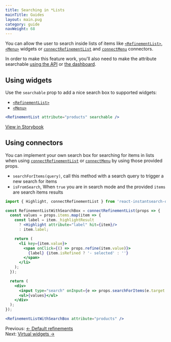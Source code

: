 ```yaml
---
title: Searching in *Lists
mainTitle: Guides
layout: main.pug
category: guide
navWeight: 68
---
```


You can allow the user to search inside lists of items like [`<RefinementList>`](widgets/RefinementList.html), [`<Menu>`](widgets/Menu.html) widgets
or [`connectRefinementList`](connectors/connectRefinementList.html) and [`connectMenu`](widgets/Menu.html) connectors.

In order to make this feature work, you'll also need to make the attribute searchable [using the API](https://www.algolia.com/doc/guides/searching/faceting/?language=js#declaring-a-searchable-attribute-for-faceting) or [the dashboard](https://www.algolia.com/explorer/display/).

## Using widgets

Use the `searchable` prop to add a nice search box to supported widgets:

- [`<RefinementList>`](widgets/RefinementList.html)
- [`<Menu>`](widgets/Menu.html)

```jsx
<RefinementList attribute="products" searchable />
```

<div class="storybook-section">
  <a class="btn" href="https://community.algolia.com/react-instantsearch/storybook/?selectedKind=RefinementList&selectedStory=with%20search%20for%20facets%20value" target="_blank">View in Storybook</a>
</div>

## Using connectors
You can implement your own search box for searching for items in lists when using
[`connectRefinementList`](connectors/connectRefinementList.html) or
[`connectMenu`](connectors/connectMenu.html) by using those provided props.
* `searchForItems(query)`, call this method with a search query to trigger a new search for items
* `isFromSearch`, When `true` you are in search mode and the provided `items` are search items results

```jsx
import { Highlight, connectRefinementList } from 'react-instantsearch-dom';

const RefinementListWithSearchBox = connectRefinementList(props => {
  const values = props.items.map(item => {
    const label = item._highlightResult
      ? <Highlight attribute="label" hit={item}/>
      : item.label;

    return (
      <li key={item.value}>
        <span onClick={() => props.refine(item.value)}>
          {label} {item.isRefined ? '- selected' : ''}
        </span>
      </li>
    );
  });

  return (
    <div>
      <input type="search" onInput={e => props.searchForItems(e.target.value)}/>
      <ul>{values}</ul>
    </div>
  );
});

<RefinementListWithSearchBox attribute="products" />
```

<div class="guide-nav">
    <div class="guide-nav-left">
        Previous: <a href="guide/Default_refinements.html">← Default refinements</a>
    </div>
    <div class="guide-nav-right">
        Next: <a href="guide/Virtual_widgets.html">Virtual widgets →</a>
    </div>
</div>
